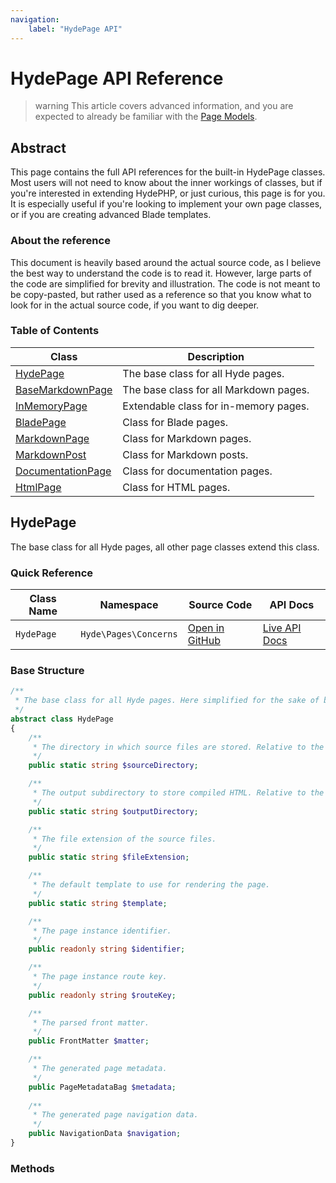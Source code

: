 ```yaml
---
navigation:
    label: "HydePage API"
---
```


# HydePage API Reference

>warning This article covers advanced information, and you are expected to already be familiar with the [Page Models](page-models).


## Abstract

This page contains the full API references for the built-in HydePage classes. Most users will not need to know about
the inner workings of classes, but if you're interested in extending HydePHP, or just curious, this page is for you.
It is especially useful if you're looking to implement your own page classes, or if you are creating advanced Blade templates.


### About the reference

This document is heavily based around the actual source code, as I believe the best way to understand the code is to read it.
However, large parts of the code are simplified for brevity and illustration. The code is not meant to be copy-pasted, but
rather used as a reference so that you know what to look for in the actual source code, if you want to dig deeper.


### Table of Contents

| Class                                   | Description                            |
|-----------------------------------------|----------------------------------------|
| [HydePage](#hydepage)                   | The base class for all Hyde pages.     |
| [BaseMarkdownPage](#basemarkdownpage)   | The base class for all Markdown pages. |
| [InMemoryPage](#inmemorypage)           | Extendable class for in-memory pages.  |
| [BladePage](#markdownpage)              | Class for Blade pages.                 |
| [MarkdownPage](#markdownpage)           | Class for Markdown pages.              |
| [MarkdownPost](#markdownpost)           | Class for Markdown posts.              |
| [DocumentationPage](#documentationpage) | Class for documentation pages.         |
| [HtmlPage](#htmlpage)                   | Class for HTML pages.                  |

## HydePage

The base class for all Hyde pages, all other page classes extend this class.

### Quick Reference

| Class Name | Namespace             | Source Code                                                                                         | API Docs                                                                                                     |
|------------|-----------------------|-----------------------------------------------------------------------------------------------------|--------------------------------------------------------------------------------------------------------------|
| `HydePage` | `Hyde\Pages\Concerns` | [Open in GitHub](https://github.com/hydephp/framework/blob/master//src/Pages/Concerns/HydePage.php) | [Live API Docs](https://hydephp.github.io/develop/master/api-docs/classes/Hyde-Pages-Concerns-HydePage.html) |

### Base Structure

```php
/**
 * The base class for all Hyde pages. Here simplified for the sake of brevity.
 */
abstract class HydePage
{
    /**
     * The directory in which source files are stored. Relative to the project root.
     */
    public static string $sourceDirectory;

    /**
     * The output subdirectory to store compiled HTML. Relative to the _site output directory.
     */
    public static string $outputDirectory;

    /**
     * The file extension of the source files.
     */
    public static string $fileExtension;

    /**
     * The default template to use for rendering the page.
     */
    public static string $template;

    /**
     * The page instance identifier.
     */
    public readonly string $identifier;

    /**
     * The page instance route key.
     */
    public readonly string $routeKey;

    /**
     * The parsed front matter.
     */
    public FrontMatter $matter;

    /**
     * The generated page metadata.
     */
    public PageMetadataBag $metadata;
    
    /**
     * The generated page navigation data.
     */
    public NavigationData $navigation;
}
```

### Methods

